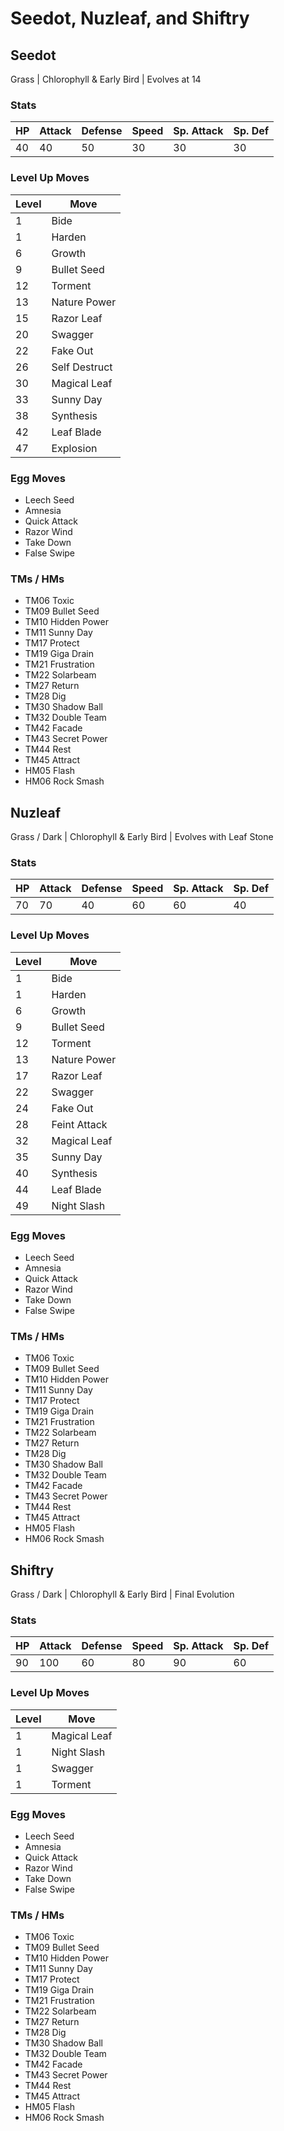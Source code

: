 # Seedot, Nuzleaf, and Shiftry

## Seedot
Grass | Chlorophyll & Early Bird | Evolves at 14

### Stats
| HP | Attack | Defense | Speed | Sp. Attack | Sp. Def |
|---|---|---|---|---|---|
| 40 | 40 | 50 | 30 | 30 | 30 |

### Level Up Moves
| Level | Move |
|---|---|
| 1 | Bide |
| 1 | Harden |
| 6 | Growth |
| 9 | Bullet Seed |
| 12 | Torment |
| 13 | Nature Power |
| 15 | Razor Leaf |
| 20 | Swagger |
| 22 | Fake Out |
| 26 | Self Destruct |
| 30 | Magical Leaf |
| 33 | Sunny Day |
| 38 | Synthesis |
| 42 | Leaf Blade |
| 47 | Explosion |

### Egg Moves
 - Leech Seed
 - Amnesia
 - Quick Attack
 - Razor Wind
 - Take Down
 - False Swipe

### TMs / HMs
 - TM06 Toxic
 - TM09 Bullet Seed
 - TM10 Hidden Power
 - TM11 Sunny Day
 - TM17 Protect
 - TM19 Giga Drain
 - TM21 Frustration
 - TM22 Solarbeam
 - TM27 Return
 - TM28 Dig
 - TM30 Shadow Ball
 - TM32 Double Team
 - TM42 Facade
 - TM43 Secret Power
 - TM44 Rest
 - TM45 Attract
 - HM05 Flash
 - HM06 Rock Smash

## Nuzleaf
Grass / Dark | Chlorophyll & Early Bird | Evolves with Leaf Stone

### Stats
| HP | Attack | Defense | Speed | Sp. Attack | Sp. Def |
|---|---|---|---|---|---|
| 70 | 70 | 40 | 60 | 60 | 40 |

### Level Up Moves
| Level | Move |
|---|---|
| 1 | Bide |
| 1 | Harden |
| 6 | Growth |
| 9 | Bullet Seed |
| 12 | Torment |
| 13 | Nature Power |
| 17 | Razor Leaf |
| 22 | Swagger |
| 24 | Fake Out |
| 28 | Feint Attack |
| 32 | Magical Leaf |
| 35 | Sunny Day |
| 40 | Synthesis |
| 44 | Leaf Blade |
| 49 | Night Slash |

### Egg Moves
 - Leech Seed
 - Amnesia
 - Quick Attack
 - Razor Wind
 - Take Down
 - False Swipe

### TMs / HMs
 - TM06 Toxic
 - TM09 Bullet Seed
 - TM10 Hidden Power
 - TM11 Sunny Day
 - TM17 Protect
 - TM19 Giga Drain
 - TM21 Frustration
 - TM22 Solarbeam
 - TM27 Return
 - TM28 Dig
 - TM30 Shadow Ball
 - TM32 Double Team
 - TM42 Facade
 - TM43 Secret Power
 - TM44 Rest
 - TM45 Attract
 - HM05 Flash
 - HM06 Rock Smash

## Shiftry
Grass / Dark | Chlorophyll & Early Bird | Final Evolution

### Stats
| HP | Attack | Defense | Speed | Sp. Attack | Sp. Def |
|---|---|---|---|---|---|
| 90 | 100 | 60 | 80 | 90 | 60 |

### Level Up Moves
| Level | Move |
|---|---|
| 1 | Magical Leaf |
| 1 | Night Slash |
| 1 | Swagger |
| 1 | Torment |

### Egg Moves
 - Leech Seed
 - Amnesia
 - Quick Attack
 - Razor Wind
 - Take Down
 - False Swipe

### TMs / HMs
 - TM06 Toxic
 - TM09 Bullet Seed
 - TM10 Hidden Power
 - TM11 Sunny Day
 - TM17 Protect
 - TM19 Giga Drain
 - TM21 Frustration
 - TM22 Solarbeam
 - TM27 Return
 - TM28 Dig
 - TM30 Shadow Ball
 - TM32 Double Team
 - TM42 Facade
 - TM43 Secret Power
 - TM44 Rest
 - TM45 Attract
 - HM05 Flash
 - HM06 Rock Smash